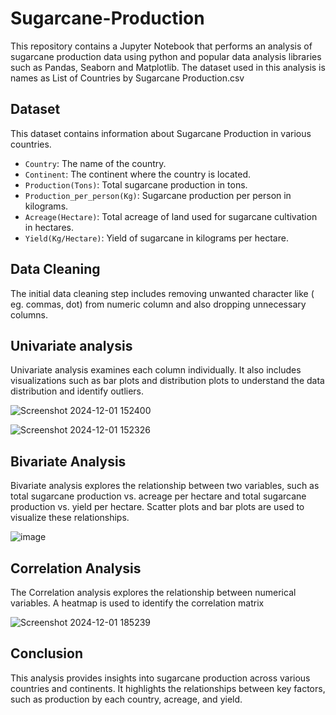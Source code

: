 # Sugarcane-Production


This repository contains a Jupyter Notebook that performs an analysis of sugarcane production data using python and popular data analysis libraries such as Pandas, Seaborn and Matplotlib. 
The dataset used in this analysis is names as List of Countries by Sugarcane Production.csv


## Dataset

This dataset contains information about Sugarcane Production in various countries.

- `Country`: The name of the country.
- `Continent`: The continent where the country is located.
- `Production(Tons)`: Total sugarcane production in tons.
- `Production_per_person(Kg)`: Sugarcane production per person in kilograms.
- `Acreage(Hectare)`: Total acreage of land used for sugarcane cultivation in hectares.
- `Yield(Kg/Hectare)`: Yield of sugarcane in kilograms per hectare.


## Data Cleaning

The initial data cleaning step includes removing unwanted character like ( eg. commas, dot) from numeric column and also dropping unnecessary columns.


## Univariate analysis

Univariate analysis examines each column individually. It also includes visualizations such as bar plots and distribution plots to understand the data distribution and identify outliers.

![Screenshot 2024-12-01 152400](https://github.com/user-attachments/assets/20fd3945-b129-4af5-96e3-dd20fc853322)

![Screenshot 2024-12-01 152326](https://github.com/user-attachments/assets/d395880f-2513-45ce-b298-7c1a1427c0e6)


## Bivariate Analysis

Bivariate analysis explores the relationship between two variables, such as total sugarcane production vs. acreage per hectare and total sugarcane production vs. yield per hectare. Scatter plots and bar plots are used to visualize these relationships.

![image](https://github.com/user-attachments/assets/f5ab55cb-11ee-4a0b-ab56-d5f5465567fe)


## Correlation Analysis

The Correlation analysis explores the relationship between numerical variables. A heatmap is used to identify the correlation matrix 

![Screenshot 2024-12-01 185239](https://github.com/user-attachments/assets/ed58a1b6-4815-4638-8df9-08b6e3759107)


## Conclusion

This analysis provides insights into sugarcane production across various countries and continents. It highlights the relationships between key factors, such as production by each country, acreage, and yield.



